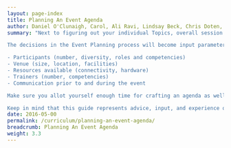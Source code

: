 ```yaml
---
layout: page-index
title: Planning An Event Agenda
author: Daniel O'Clunaigh, Carol, Ali Ravi, Lindsay Beck, Chris Doten, Nick Sera-Leyva
summary: "Next to figuring out your individual Topics, overall session agenda planning is the probably the most important activity you can spend time on before you get into the classroom. Since many events will require trainers to tweak agendas based on unknown or unforeseen circumstances, thoughtful and thorough pre-event preparation will help you make last-minute adjustments, especially if you're prepared for a second set of potential training sessions.

The decisions in the Event Planning process will become input parameters for the Agenda Planning process. Major inputs include:

- Participants (number, diversity, roles and competencies)
- Venue (size, location, facilities)
- Resources available (connectivity, hardware)
- Trainers (number, competencies)
- Communication prior to and during the event

Make sure you allot yourself enough time for crafting an agenda as well the preparation that follows. The more days there are for the workshop, the more prep days you'll need. Each full session generally takes at least 1 day to comfortably finalize: half a day to design, and another half day to source materials, and to prepare presentations and/or lectures. A standard 4-day digital security training with about 6 to 8 individual sessions will require at least 6 to 8 days of preparation for a single trainer - not to mention the time required to incorporate these sessions into a larger overall workshop structure.

Keep in mind that this guide represents advice, input, and experience of the authors. The suggested guidelines below are designed to reduce common mistakes and encourage trainers to design workshops that are fun, safe, and effective. Each trainer has his or her own style and approach, which evolves over time and prioritizes the safety of participants. This is a living document - please send us feedback and suggestions! Email levelup [at] riseup.net"
date: 2016-05-00
permalink: /curriculum/planning-an-event-agenda/
breadcrumb: Planning An Event Agenda
weight: 3.3
---
```

